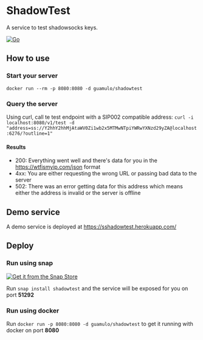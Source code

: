 # ShadowTest

A service to test shadowsocks keys.

[![Go](https://github.com/jadolg/ShadowTest/actions/workflows/go.yml/badge.svg)](https://github.com/jadolg/ShadowTest/actions/workflows/go.yml)

## How to use

### Start your server

`docker run --rm -p 8080:8080 -d guamulo/shadowtest`

### Query the server

Using curl, call te test endpoint with a SIP002 compatible address:
`curl -i localhost:8080/v1/test -d "address=ss://Y2hhY2hhMjAtaWV0Zi1wb2x5MTMwNTpiYWRwYXNzd29yZA@localhost:6276/?outline=1"`

#### Results

- 200: Everything went well and there's data for you in the https://wtfismyip.com/json format
- 4xx: You are either requesting the wrong URL or passing bad data to the server
- 502: There was an error getting data for this address which means either the address is invalid or the server is
  offline

## Demo service

A demo service is deployed at https://sshadowtest.herokuapp.com/

## Deploy

### Run using snap

[![Get it from the Snap Store](https://snapcraft.io/static/images/badges/en/snap-store-black.svg)](https://snapcraft.io/shadowtest)

Run `snap install shadowtest` and the service will be exposed for you on port **51292**

### Run using docker

Run `docker run -p 8080:8080 -d guamulo/shadowtest` to get it running with docker on port **8080**
